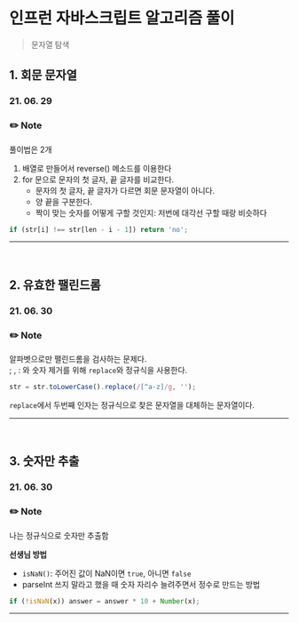 # 인프런 자바스크립트 알고리즘 풀이

> 문자열 탐색

## 1. 회문 문자열

### 21. 06. 29

### ✏️ Note

풀이법은 2개

1. 배열로 만들어서 reverse() 메소드를 이용한다
2. for 문으로 문자의 첫 글자, 끝 글자를 비교한다.
   - 문자의 첫 글자, 끝 글자가 다르면 회문 문자열이 아니다.
   - 양 끝을 구분한다.
   - 짝이 맞는 숫자를 어떻게 구할 것인지: 저번에 대각선 구할 때랑 비슷하다

```js
if (str[i] !== str[len - i - 1]) return 'no';
```

---

</br>

## 2. 유효한 팰린드롬

### 21. 06. 30

### ✏️ Note

알파벳으로만 팰린드롬을 검사하는 문제다.  
; , : 와 숫자 제거를 위해 `replace`와 정규식을 사용한다.

```js
str = str.toLowerCase().replace(/[^a-z]/g, '');
```

`replace`에서 두번째 인자는 정규식으로 찾은 문자열을 대체하는 문자열이다.

---

</br>

## 3. 숫자만 추출

### 21. 06. 30

### ✏️ Note

나는 정규식으로 숫자만 추출함

**선생님 방법**

- `isNaN()`: 주어진 값이 NaN이면 `true`, 아니면 `false`
- parseInt 쓰지 말라고 했을 때 숫자 자리수 늘려주면서 정수로 만드는 방법

```js
if (!isNaN(x)) answer = answer * 10 + Number(x);
```

---

</br>
